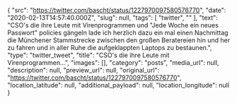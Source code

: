{
  "src": "https://twitter.com/bascht/status/1227970097580576770",
  "date": "2020-02-13T14:57:40.000Z",
  "slug": null,
  "tags": [
    "twitter",
    ""
  ],
  "text": "CSO's die ihre Leute mit Virenprogrammen und \"Jede Woche ein neues Passwort\" policies gängeln lade ich herzlich dazu ein mal einen Nachmittag die Münchener Stammstrecke zwischen den großen Beratereien hin und her zu fahren und in aller Ruhe die aufgeklappten Laptops zu bestaunen.",
  "type": "twitter_tweet",
  "title": "CSO's die ihre Leute mit Virenprogrammen…",
  "images": [],
  "category": "posts",
  "media_url": null,
  "description": null,
  "preview_url": null,
  "original_url": "https://twitter.com/bascht/status/1227970097580576770",
  "location_latitude": null,
  "additional_payload": null,
  "location_longitude": null
}
